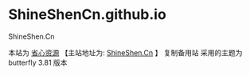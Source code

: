 # ShineShenCn.github.io
ShineShen.Cn

本站为 [省心资源](https://shineshen.cn) 【主站地址为: [ShineShen.Cn](https://shineshen.cn)  】
复制备用站
采用的主题为 butterfly 3.81 版本

